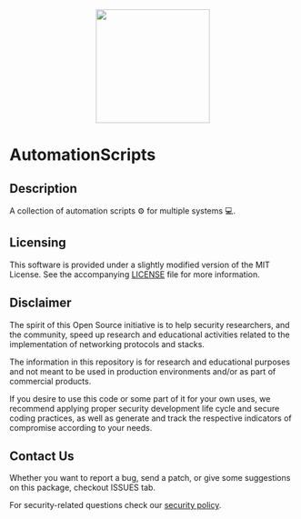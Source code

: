<div id="header" align="center">
  <img src="https://i.giphy.com/media/v1.Y2lkPTc5MGI3NjExcXp6YXRqYnV0MjNuYjNxaWdvZmY0OHhqbnF0dGRta3VzYmJocjR5MSZlcD12MV9pbnRlcm5hbF9naWZfYnlfaWQmY3Q9cw/aUR6unOaMpjflMx3SZ/giphy.gif" width="200"/>
</div>

# AutomationScripts

## Description

A collection of automation scripts ⚙ for multiple systems 💻.

## Licensing

This software is provided under a slightly modified version of
the MIT License. See the accompanying [LICENSE](./LICENSE.md) file for
more information.

## Disclaimer

The spirit of this Open Source initiative is to help security researchers,
and the community, speed up research and educational activities related to
the implementation of networking protocols and stacks.

The information in this repository is for research and educational purposes
and not meant to be used in production environments and/or as part
of commercial products.

If you desire to use this code or some part of it for your own uses, we
recommend applying proper security development life cycle and secure coding
practices, as well as generate and track the respective indicators of
compromise according to your needs.

## Contact Us

Whether you want to report a bug, send a patch, or give some suggestions
on this package, checkout ISSUES tab.

For security-related questions check our [security policy](./SECURITY.md).

